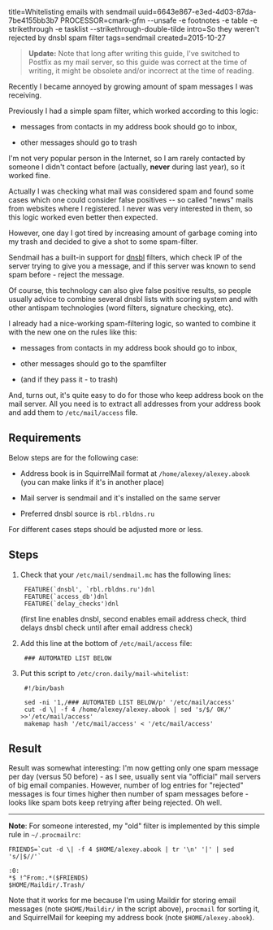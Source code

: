 title=Whitelisting emails with sendmail
uuid=6643e867-e3ed-4d03-87da-7be4155bb3b7
PROCESSOR=cmark-gfm --unsafe -e footnotes -e table -e strikethrough -e tasklist --strikethrough-double-tilde
intro=So they weren't rejected by dnsbl spam filter
tags=sendmail
created=2015-10-27

> **Update:** Note that long after writing this guide, I've switched to Postfix as my mail server, so this guide was correct at the time of writing, it might be obsolete and/or incorrect at the time of reading.

Recently I became annoyed by growing amount of spam messages I was receiving.

Previously I had a simple spam filter, which worked according to this logic:

* messages from contacts in my address book should go to inbox,  

* other messages should go to trash

I'm not very popular person in the Internet, so I am rarely contacted by someone
I didn't contact before (actually, **never** during last year),
so it worked fine.

Actually I was checking what mail was considered spam and found some cases which one could consider false positives
-- so called "news" mails from websites where I registered.
I never was very interested in them, so this logic worked even better then expected.

However, one day I got tired by increasing amount of garbage coming into my trash
and decided to give a shot to some spam-filter.

Sendmail has a built-in support for [dnsbl][] filters,
which check IP of the server trying to give you a message,
and if this server was known to send spam before - reject the message.

[dnsbl]: https://en.wikipedia.org/wiki/DNSBL

Of course, this technology can also give false positive results,
so people usually advice to combine several dnsbl lists with scoring system and
with other antispam technologies (word filters, signature checking, etc).

I already had a nice-working spam-filtering logic, so wanted to combine it with
the new one on the rules like this:

* messages from contacts in my address book should go to inbox,  

* other messages should go to the spamfilter

* (and if they pass it - to trash)

And, turns out, it's quite easy to do for those who keep address book on the mail server.
All you need is to extract all addresses from your address book and add them to `/etc/mail/access` file.



Requirements
------------

Below steps are for the following case:

* Address book is in SquirrelMail format at `/home/alexey/alexey.abook`
  (you can make links if it's in another place)

* Mail server is sendmail and it's installed on the same server

* Preferred dnsbl source is `rbl.rbldns.ru`

For different cases steps should be adjusted more or less.



Steps
-----

1. Check that your `/etc/mail/sendmail.mc` has the following lines:

		FEATURE(`dnsbl', `rbl.rbldns.ru')dnl
		FEATURE(`access_db')dnl
		FEATURE(`delay_checks')dnl

   (first line enables dnsbl,
   second enables email address check,
   third delays dnsbl check until after email address check)

2. Add this line at the bottom of `/etc/mail/access` file:

		### AUTOMATED LIST BELOW

3. Put this script to `/etc/cron.daily/mail-whitelist`:

		#!/bin/bash

		sed -ni '1,/### AUTOMATED LIST BELOW/p' '/etc/mail/access'
		cut -d \| -f 4 /home/alexey/alexey.abook | sed 's/$/ OK/' >>'/etc/mail/access'
		makemap hash '/etc/mail/access' < '/etc/mail/access'



Result
------

Result was somewhat interesting:
I'm now getting only one spam message per day (versus 50 before) -
as I see, usually sent via "official" mail servers of big email companies.
However, number of log entries for "rejected" messages is four times higher
then number of spam messages before -
looks like spam bots keep retrying after being rejected.
Oh well.


* * *

**Note**:
For someone interested, my "old" filter is implemented by this simple rule in `~/.procmailrc`:

	FRIENDS=`cut -d \| -f 4 $HOME/alexey.abook | tr '\n' '|' | sed 's/|$//'`
	
	:0:
	*$ !^From:.*($FRIENDS)
	$HOME/Maildir/.Trash/

Note that it works for me because I'm using Maildir for storing email messages
(note `$HOME/Maildir/` in the script above),
`procmail` for sorting it,
and SquirrelMail for keeping my address book
(note `$HOME/alexey.abook`).
